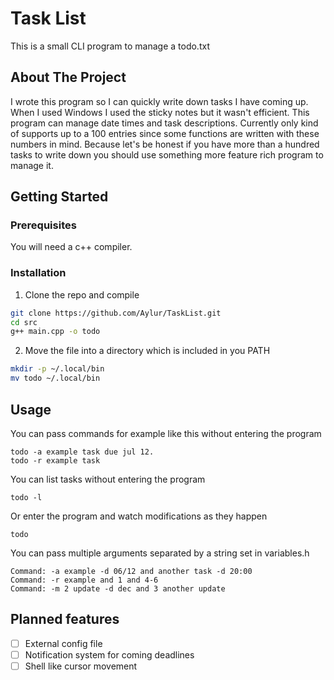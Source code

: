 # Task List
This is a small CLI program to manage a todo.txt

## About The Project

I wrote this program so I can quickly write down tasks I have coming up. When I used Windows I used the sticky notes but it wasn't efficient. This program can manage date times and task descriptions. Currently only kind of supports up to a 100 entries since some functions are written with these numbers in mind. Because let's be honest if you have more than a hundred tasks to write down you should use something more feature rich program to manage it.

## Getting Started

### Prerequisites
You will need a c++ compiler.

### Installation

1. Clone the repo and compile
```sh
git clone https://github.com/Aylur/TaskList.git
cd src
g++ main.cpp -o todo
```
2. Move the file into a directory which is included in you PATH
```sh
mkdir -p ~/.local/bin
mv todo ~/.local/bin
```

## Usage
You can pass commands for example like this without entering the program
```
todo -a example task due jul 12.
todo -r example task
```
You can list tasks without entering the program
```
todo -l
```
Or enter the program and watch modifications as they happen
```
todo
```
You can pass multiple arguments separated by a string set in variables.h
```
Command: -a example -d 06/12 and another task -d 20:00
Command: -r example and 1 and 4-6
Command: -m 2 update -d dec and 3 another update
```

## Planned features

- [ ] External config file
- [ ] Notification system for coming deadlines
- [ ] Shell like cursor movement
